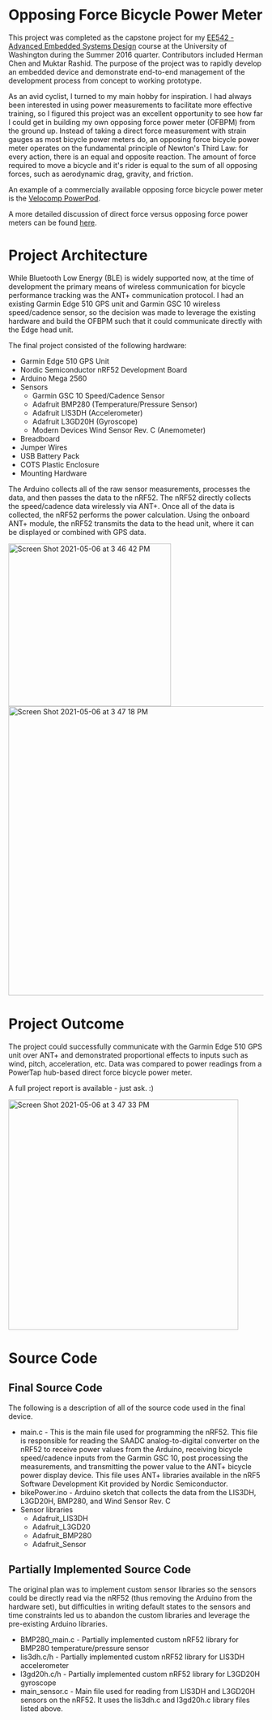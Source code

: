 # Opposing Force Bicycle Power Meter
This project was completed as the capstone project for my [EE542 - Advanced Embedded Systems Design](https://class.ece.uw.edu/542/peckol/) course at the University of Washington during the Summer 2016 quarter. Contributors included Herman Chen and Muktar Rashid. The purpose of the project was to rapidly develop an embedded device and demonstrate end-to-end management of the development process from concept to working prototype.

As an avid cyclist, I turned to my main hobby for inspiration. I had always been interested in using power measurements to facilitate more effective training, so I figured this project was an excellent opportunity to see how far I could get in building my own opposing force power meter (OFBPM) from the ground up. Instead of taking a direct force measurement with strain gauges as most bicycle power meters do, an opposing force bicycle power meter operates on the fundamental principle of Newton's Third Law: for every action, there is an equal and opposite reaction. The amount of force required to move a bicycle and it's rider is equal to the sum of all opposing forces, such as aerodynamic drag, gravity, and friction.

An example of a commercially available opposing force bicycle power meter is the [Velocomp PowerPod](https://velocomp.com/powerpod-v4/).

A more detailed discussion of direct force versus opposing force power meters can be found [here](https://powermetercity.com/2016/04/04/direct-vs-opposing-force-power-meter/).

# Project Architecture
While Bluetooth Low Energy (BLE) is widely supported now, at the time of development the primary means of wireless communication for bicycle performance tracking was the ANT+ communication protocol. I had an existing Garmin Edge 510 GPS unit and Garmin GSC 10 wireless speed/cadence sensor, so the decision was made to leverage the existing hardware and build the OFBPM such that it could communicate directly with the Edge head unit.

The final project consisted of the following hardware:
- Garmin Edge 510 GPS Unit
- Nordic Semiconductor nRF52 Development Board
- Arduino Mega 2560
- Sensors
  - Garmin GSC 10 Speed/Cadence Sensor
  - Adafruit BMP280 (Temperature/Pressure Sensor)
  - Adafruit LIS3DH (Accelerometer)
  - Adafruit L3GD20H (Gyroscope)
  - Modern Devices Wind Sensor Rev. C (Anemometer)
- Breadboard
- Jumper Wires
- USB Battery Pack
- COTS Plastic Enclosure
- Mounting Hardware

The Arduino collects all of the raw sensor measurements, processes the data, and then passes the data to the nRF52. The nRF52 directly collects the speed/cadence data wirelessly via ANT+. Once all of the data is collected, the nRF52 performs the power calculation. Using the onboard ANT+ module, the nRF52 transmits the data to the head unit, where it can be displayed or combined with GPS data.

<img width="321" alt="Screen Shot 2021-05-06 at 3 46 42 PM" src="https://user-images.githubusercontent.com/10524839/117374864-cd671b00-ae82-11eb-897d-32ad18f80065.png">

<img width="570" alt="Screen Shot 2021-05-06 at 3 47 18 PM" src="https://user-images.githubusercontent.com/10524839/117374846-c50ee000-ae82-11eb-944a-64c3e9eb5558.png">

# Project Outcome
The project could successfully communicate with the Garmin Edge 510 GPS unit over ANT+ and demonstrated proportional effects to inputs such as wind, pitch, acceleration, etc. Data was compared to power readings from a PowerTap hub-based direct force bicycle power meter.

A full project report is available - just ask. :)

<img width="454" alt="Screen Shot 2021-05-06 at 3 47 33 PM" src="https://user-images.githubusercontent.com/10524839/117374824-bd4f3b80-ae82-11eb-882f-66e3755abe7f.png">

# Source Code
## Final Source Code
The following is a description of all of the source code used in the final device.

- main.c - This is the main file used for programming the nRF52. This file is responsible for reading the SAADC analog-to-digital converter on the nRF52 to receive power values from the Arduino, receiving bicycle speed/cadence inputs from the Garmin GSC 10, post processing the measurements, and transmitting the power value to the ANT+ bicycle power display device. This file uses ANT+ libraries available in the nRF5 Software Development Kit provided by Nordic Semiconductor.
- bikePower.ino - Arduino sketch that collects the data from the LIS3DH, L3GD20H, BMP280, and Wind Sensor Rev. C
- Sensor libraries
  - Adafruit_LIS3DH
  - Adafruit_L3GD20
  - Adafruit_BMP280
  - Adafruit_Sensor

## Partially Implemented Source Code
The original plan was to implement custom sensor libraries so the sensors could be directly read via the nRF52 (thus removing the Arduino from the hardware set), but difficulties in writing default states to the sensors and time constraints led us to abandon the custom libraries and leverage the pre-existing Arduino libraries.

- BMP280_main.c - Partially implemented custom nRF52 library for BMP280 temperature/pressure sensor
- lis3dh.c/h - Partially implemented custom nRF52 library for LIS3DH accelerometer
- l3gd20h.c/h - Partially implemented custom nRF52 library for L3GD20H gyroscope
- main_sensor.c - Main file used for reading from LIS3DH and L3GD20H sensors on the nRF52. It uses the lis3dh.c and l3gd20h.c library files listed above.
